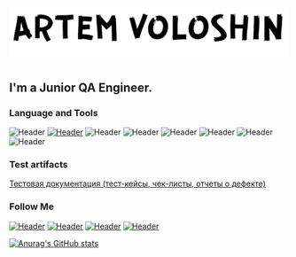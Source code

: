 ![Header](https://github.com/Tema3093/Tema3093/blob/main/assets/fon.png)
## I'm a Junior QA Engineer. 

### Language and Tools
![Header](https://img.shields.io/badge/Jira-090909?style=for-the-badge&logo=jira&logoColor=136be1)
[![Header](https://img.shields.io/badge/Postman-090909?style=for-the-badge&logo=postman)](https://dark-trinity-728415.postman.co/workspace/New-Team-Workspace~0849b8eb-0761-403f-bce7-28bc924a54e5/request/23051850-489f26df-60d4-44e4-b353-cc394488c1af)
![Header](https://img.shields.io/badge/Swagger-090909?style=for-the-badge&logo=swagger)
![Header](https://img.shields.io/badge/Github-090909?style=for-the-badge&logo=github)
![Header](https://img.shields.io/badge/AzureDevops-090909?style=for-the-badge&logo=azuredevops&logoColor=136be1)
![Header](https://img.shields.io/badge/MySQL-090909?style=for-the-badge&logo=mysql)
![Header](https://img.shields.io/badge/DevTools-090909?style=for-the-badge&logo=googlechrome)
![Header](https://img.shields.io/badge/AndroidStudio-090909?style=for-the-badge&logo=androidstudio)

### Test artifacts 
[Тестовая документация &lpar;тест-кейсы, чек-листы, отчеты о дефекте&rpar;](https://docs.google.com/spreadsheets/d/1a-ZxqbpfnmstFrGQeopQQ45t5UTlmh15/edit?usp=sharing&ouid=108327411930301571724&rtpof=true&sd=true)

### Follow Me
[![Header](https://img.shields.io/badge/Instagram-090909?style=for-the-badge&logo=instagram&logoColor=9939a3)](https://www.instagram.com/voloshintema/)
[![Header](https://img.shields.io/badge/Telegram-090909?style=for-the-badge&logo=telegram&logoColor=31a5db)](https://t.me/vadmitrievich)
[![Header](https://img.shields.io/badge/Twitter-090909?style=for-the-badge&logo=twitter&logoColor=1c96e8)](https://twitter.com/VADmitrievich)
[![Header](https://img.shields.io/badge/vkontakte-090909?style=for-the-badge&logo=vk&logoColor=1c96e8)](https://vk.com/id53930654)

[![Anurag's GitHub stats](https://github-readme-stats.vercel.app/api?username=Tema3093&show_icons=true&theme=dark)](https://github.com/anuraghazra/github-readme-stats)
